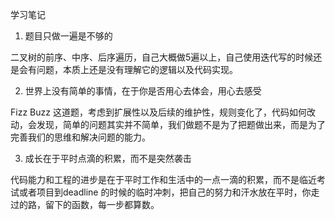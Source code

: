 学习笔记

1. 题目只做一遍是不够的

二叉树的前序、中序、后序遍历，自己大概做5遍以上，自己使用迭代写的时候还是会有问题，本质上还是没有理解它的逻辑以及代码实现。

2. 世界上没有简单的事情，在于你是否用心去体会，用心去感受

Fizz Buzz 这道题，考虑到扩展性以及后续的维护性，规则变化了，代码如何改动，会发现，简单的问题其实并不简单，我们做题不是为了把题做出来，而是为了完善我们的思维和解决问题的能力。

3. 成长在于平时点滴的积累，而不是突然袭击

代码能力和工程的进步是在于平时工作和生活中的一点一滴的积累，而不是临近考试或者项目到deadline 的时候的临时冲刺，把自己的努力和汗水放在平时，你走过的路，留下的函数，每一步都算数。
